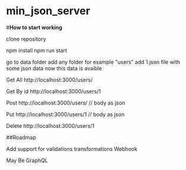 # min_json_server

#**How to start working**

clone repository

npm install
npm run start

go to data folder
add any folder for example "users"
add 1.json file with some json data
now this data is avaible

Get All
http://localhost:3000/users/


Get By id
http://localhost:3000/users/1


Post
http://localhost:3000/users/ // body as json


Put
http://localhost:3000/users/1 // body as json


Delete
http://localhost:3000/users/1



##Roadmap 

Add support for 
validations
transformations 
Webhook 

May Be
GraphQL